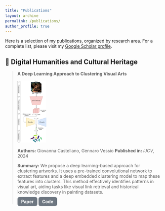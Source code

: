 ```yaml
---
title: "Publications"
layout: archive
permalink: /publications/ 
author_profile: true
---
```


Here is a selection of my publications, organized by research area. For a complete list, please visit my [Google Scholar profile](https://scholar.google.it/citations?user=KyQe9EgAAAAJ&hl).

## 🎨 Digital Humanities and Cultural Heritage

> **A Deep Learning Approach to Clustering Visual Arts**
> 
> <img src="images/delius.png" alt="DELIUS Image" style="height:200px; width:auto;">
> 
> **Authors:** Giovanna Castellano, Gennaro Vessio
> **Published in:** *IJCV*, 2024  
> 
> **Summary:** We propose a deep learning-based approach for clustering artworks. It uses a pre-trained convolutional network to extract features and a deep embedded clustering model to map these features into clusters. This method effectively identifies patterns in visual art, aiding tasks like visual link retrieval and historical knowledge discovery in painting datasets.
> 
> <a href="https://link.springer.com/article/10.1007/s11263-022-01664-y" style="padding:6px 12px; background-color:#6e7781; color:white; text-decoration:none; border-radius:6px; font-weight:bold;">Paper</a>
> <a href="https://github.com/gvessio/deep-clustering-art" style="padding:6px 12px; background-color:#6e7781; color:white; text-decoration:none; border-radius:6px; font-weight:bold;">Code</a>